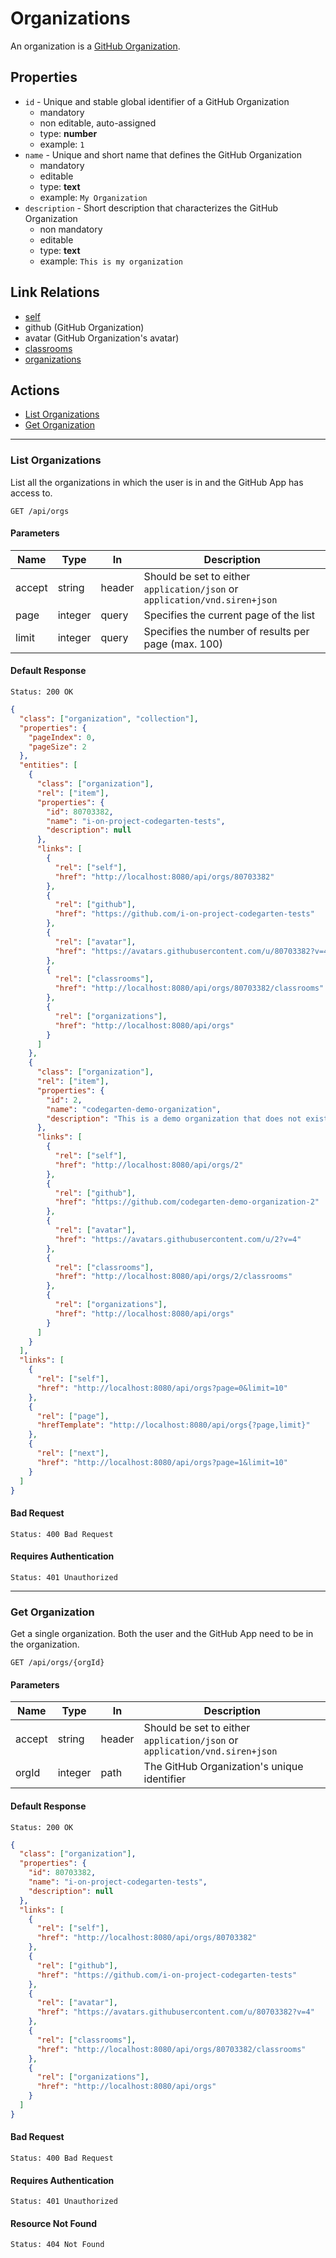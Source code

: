 # Organizations

An organization is a [GitHub Organization](https://docs.github.com/en/organizations).

## Properties
* `id` - Unique and stable global identifier of a GitHub Organization
    * mandatory
    * non editable, auto-assigned
    * type: **number**
    * example: `1`
* `name` - Unique and short name that defines the GitHub Organization
    * mandatory
    * editable
    * type: **text**
    * example: `My Organization`
* `description` - Short description that characterizes the GitHub Organization
    * non mandatory
    * editable
    * type: **text**
    * example: `This is my organization`

## Link Relations
* [self](#get-organization)
* github (GitHub Organization)
* avatar (GitHub Organization's avatar)
* [classrooms](classrooms.md#list-classrooms)
* [organizations](#list-organizations)

## Actions
* [List Organizations](#list-organizations)
* [Get Organization](#get-organization)

------
### List Organizations
List all the organizations in which the user is in and the GitHub App has access to.

```http
GET /api/orgs
```

#### Parameters
| Name        | Type        | In         | Description                                                                           |
| ----------- | ----------- | ---------- | ------------------------------------------------------------------------------------- |
| accept      | string      | header     | Should be set to either `application/json` or `application/vnd.siren+json`            |
| page        | integer     | query      | Specifies the current page of the list                                                |
| limit       | integer     | query      | Specifies the number of results per page (max. 100)                                   |

#### Default Response
```
Status: 200 OK
```
```json
{
  "class": ["organization", "collection"],
  "properties": {
    "pageIndex": 0,
    "pageSize": 2
  },
  "entities": [
    {
      "class": ["organization"],
      "rel": ["item"],
      "properties": {
        "id": 80703382,
        "name": "i-on-project-codegarten-tests",
        "description": null
      },
      "links": [
        {
          "rel": ["self"],
          "href": "http://localhost:8080/api/orgs/80703382"
        },
        {
          "rel": ["github"],
          "href": "https://github.com/i-on-project-codegarten-tests"
        },
        {
          "rel": ["avatar"],
          "href": "https://avatars.githubusercontent.com/u/80703382?v=4"
        },
        {
          "rel": ["classrooms"],
          "href": "http://localhost:8080/api/orgs/80703382/classrooms"
        },
        {
          "rel": ["organizations"],
          "href": "http://localhost:8080/api/orgs"
        }
      ]
    },
    {
      "class": ["organization"],
      "rel": ["item"],
      "properties": {
        "id": 2,
        "name": "codegarten-demo-organization",
        "description": "This is a demo organization that does not exist"
      },
      "links": [
        {
          "rel": ["self"],
          "href": "http://localhost:8080/api/orgs/2"
        },
        {
          "rel": ["github"],
          "href": "https://github.com/codegarten-demo-organization-2"
        },
        {
          "rel": ["avatar"],
          "href": "https://avatars.githubusercontent.com/u/2?v=4"
        },
        {
          "rel": ["classrooms"],
          "href": "http://localhost:8080/api/orgs/2/classrooms"
        },
        {
          "rel": ["organizations"],
          "href": "http://localhost:8080/api/orgs"
        }
      ]
    }
  ],
  "links": [
    {
      "rel": ["self"],
      "href": "http://localhost:8080/api/orgs?page=0&limit=10"
    },
    {
      "rel": ["page"],
      "hrefTemplate": "http://localhost:8080/api/orgs{?page,limit}"
    },
    {
      "rel": ["next"],
      "href": "http://localhost:8080/api/orgs?page=1&limit=10"
    }
  ]
}
```

#### Bad Request
```
Status: 400 Bad Request
```

#### Requires Authentication
```
Status: 401 Unauthorized
```

------
### Get Organization
Get a single organization. Both the user and the GitHub App need to be in the organization.

```http
GET /api/orgs/{orgId}
```

#### Parameters
| Name        | Type        | In         | Description                                                                           |
| ----------- | ----------- | ---------- | ------------------------------------------------------------------------------------- |
| accept      | string      | header     | Should be set to either `application/json` or `application/vnd.siren+json`            |
| orgId       | integer     | path       | The GitHub Organization's unique identifier                                           |

#### Default Response
```
Status: 200 OK
```
```json
{
  "class": ["organization"],
  "properties": {
    "id": 80703382,
    "name": "i-on-project-codegarten-tests",
    "description": null
  },
  "links": [
    {
      "rel": ["self"],
      "href": "http://localhost:8080/api/orgs/80703382"
    },
    {
      "rel": ["github"],
      "href": "https://github.com/i-on-project-codegarten-tests"
    },
    {
      "rel": ["avatar"],
      "href": "https://avatars.githubusercontent.com/u/80703382?v=4"
    },
    {
      "rel": ["classrooms"],
      "href": "http://localhost:8080/api/orgs/80703382/classrooms"
    },
    {
      "rel": ["organizations"],
      "href": "http://localhost:8080/api/orgs"
    }
  ]
}
```

#### Bad Request
```
Status: 400 Bad Request
```

#### Requires Authentication
```
Status: 401 Unauthorized
```

#### Resource Not Found
```
Status: 404 Not Found
```